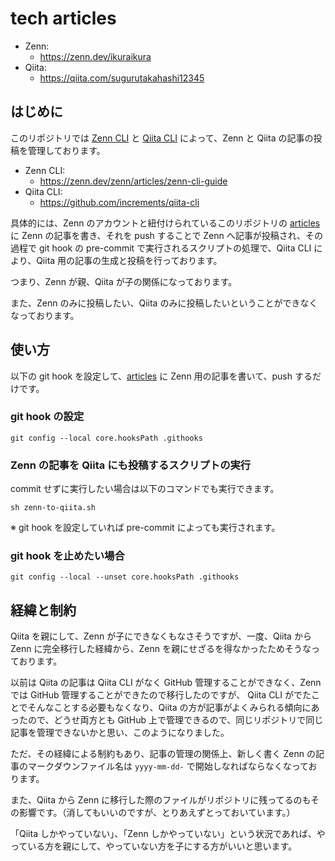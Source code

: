 # tech articles

- Zenn:
  - https://zenn.dev/ikuraikura
- Qiita:
  - https://qiita.com/sugurutakahashi12345

## はじめに

このリポジトリでは [Zenn CLI](https://zenn.dev/zenn/articles/zenn-cli-guide) と [Qiita CLI](https://github.com/increments/qiita-cli) によって、Zenn と Qiita の記事の投稿を管理しております。

- Zenn CLI:
  - https://zenn.dev/zenn/articles/zenn-cli-guide
- Qiita CLI:
  - https://github.com/increments/qiita-cli

具体的には、Zenn のアカウントと紐付けられているこのリポジトリの [articles](https://github.com/suguruTakahashi-1234/tech-articles/tree/main/articles) に Zenn の記事を書き、それを push することで Zenn へ記事が投稿され、その過程で git hook の pre-commit で実行されるスクリプトの処理で、Qiita CLI により、Qiita 用の記事の生成と投稿を行っております。

つまり、Zenn が親、Qiita が子の関係になっております。

また、Zenn のみに投稿したい、Qiita のみに投稿したいということができなくなっております。

## 使い方

以下の git hook を設定して、[articles](https://github.com/suguruTakahashi-1234/tech-articles/tree/main/articles) に Zenn 用の記事を書いて、push するだけです。

### git hook の設定

```shell
git config --local core.hooksPath .githooks
```

### Zenn の記事を Qiita にも投稿するスクリプトの実行

commit せずに実行したい場合は以下のコマンドでも実行できます。

```shell
sh zenn-to-qiita.sh
```

※ git hook を設定していれば pre-commit によっても実行されます。

### git hook を止めたい場合

```shell
git config --local --unset core.hooksPath .githooks
```


## 経緯と制約

Qiita を親にして、Zenn が子にできなくもなさそうですが、一度、Qiita から Zenn に完全移行した経緯から、Zenn を親にせざるを得なかったためそうなっております。

以前は Qiita の記事は Qiita CLI がなく GitHub 管理することができなく、Zenn では GitHub 管理することができたので移行したのですが、 Qiita CLI がでたことでそんなことする必要もなくなり、Qiita の方が記事がよくみられる傾向にあったので、どうせ両方とも GitHub 上で管理できるので、同じリポジトリで同じ記事を管理できないかと思い、このようになりました。

ただ、その経緯による制約もあり、記事の管理の関係上、新しく書く Zenn の記事のマークダウンファイル名は `yyyy-mm-dd-` で開始しなればならなくなっております。

また、Qiita から Zenn に移行した際のファイルがリポジトリに残ってるのもその影響です。（消してもいいのですが、とりあえずとっておいています。）

「Qiita しかやっていない」、「Zenn しかやっていない」という状況であれば、やっている方を親にして、やっていない方を子にする方がいいと思います。
